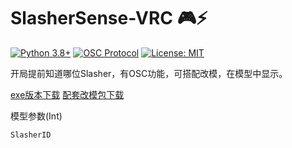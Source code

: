 # SlasherSense-VRC 🎮⚡

[![Python 3.8+](https://img.shields.io/badge/python-3.8+-blue.svg)](https://www.python.org/)
[![OSC Protocol](https://img.shields.io/badge/OSC-1.1-brightgreen)](https://opensoundcontrol.stanford.edu/)
[![License: MIT](https://img.shields.io/badge/License-MIT-yellow.svg)](https://opensource.org/licenses/MIT)

开局提前知道哪位Slasher，有OSC功能，可搭配改模，在模型中显示。

[exe版本下载](https://github.com/arcxingye/SlasherSense-VRC/releases/download/exe/SlasherSense.exe)
[配套改模包下载](https://github.com/arcxingye/SlasherSense-VRC/releases/download/exe/SlasherSense.unitypackage)

模型参数(Int)
```
SlasherID
```
